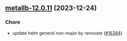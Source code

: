 

## [metallb-12.0.11](https://github.com/truecharts/charts/compare/metallb-12.0.10...metallb-12.0.11) (2023-12-24)

### Chore

- update helm general non-major by renovate ([#16384](https://github.com/truecharts/charts/issues/16384))
  
  